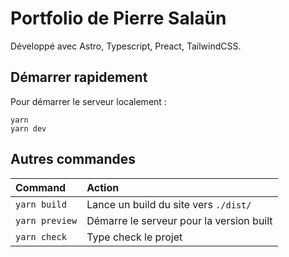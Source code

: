 # Portfolio de Pierre Salaün

Développé avec Astro, Typescript, Preact, TailwindCSS.

## Démarrer rapidement

Pour démarrer le serveur localement :

```
yarn
yarn dev
```

## Autres commandes

| Command           | Action                                       |
|:----------------  |:-------------------------------------------- |
| `yarn build`      | Lance un build du site vers `./dist/`        |
| `yarn preview`    | Démarre le serveur pour la version built     |
| `yarn check`      | Type check le projet                         |
